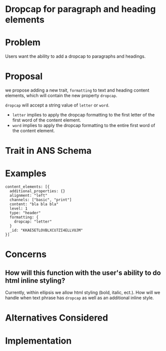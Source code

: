# Dropcap for paragraph and heading elements

# Problem

Users want the ability to add a dropcap to paragraphs and headings.

# Proposal

we propose adding a new trait, `formatting` to text and heading content elements, which will contain the new property `dropcap`.

`dropcap` will accept a string value of `letter` or `word`.
 * `letter` implies to apply the dropcap formatting to the first letter of the first word of the content element.
 * `word` implies to apply the dropcap formatting to the entire first word of the content element.

# Trait in ANS Schema

# Examples
```
content_elements: [{
  additional_properties: {}
  alignment: "left"
  channels: ["basic", "print"]
  content: "bla bla bla"
  level: 1
  type: "header"
  formatting: {
    dropcap: "letter"
  }
  _id: "KKAE5ETLOVBLXCU7ZI4ELLVUJM"
}]
```

# Concerns

## How will this function with the user's ability to do html inline styling?

Currently, within ellipsis we allow html styling (bold, italic, ect.). How will we handle when text phrase has `dropcap` as well as an additional inline style.

# Alternatives Considered


# Implementation



